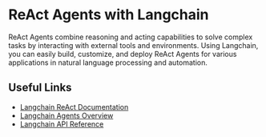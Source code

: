 # ReAct Agents with Langchain

ReAct Agents combine reasoning and acting capabilities to solve complex tasks by interacting with external tools and environments. Using Langchain, you can easily build, customize, and deploy ReAct Agents for various applications in natural language processing and automation.

## Useful Links
- [Langchain ReAct Documentation](https://python.langchain.com/docs/how_to/migrate_agent/)
- [Langchain Agents Overview](https://python.langchain.com/docs/how_to/#agents)
- [Langchain API Reference](https://python.langchain.com/api_reference/)

